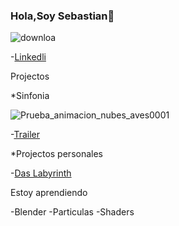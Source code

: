 ### Hola,Soy Sebastian👋

![downloa](https://user-images.githubusercontent.com/90289936/185693546-cd1d9690-96f1-4b8d-b927-c96db63dbff4.png)

-[Linkedli](https://www.linkedin.com/in/sebastian-acosta-tobon-171472246)

Projectos

*Sinfonia

![Prueba_animacion_nubes_aves0001](https://user-images.githubusercontent.com/90289936/185695420-54111faf-0f8c-412a-9191-b2e2105b904d.png)

-[Trailer](https://centrodeserviciosygestionempresarial.blogspot.com/2022/08/trailer-sinfonia-salvaje.html?m=1)

*Projectos personales

-[Das Labyrinth](https://nsroad.itch.io/das-labyrinth)

Estoy aprendiendo

-Blender
-Particulas
-Shaders

<!--
**NSRoad/NSRoad** is a ✨ _special_ ✨ repository because its `README.md` (this file) appears on your GitHub profile.

Here are some ideas to get you started:

- 🔭 I’m currently working on ...
- 🌱 I’m currently learning ...
- 👯 I’m looking to collaborate on ...
- 🤔 I’m looking for help with ...
- 💬 Ask me about ...
- 📫 How to reach me: ...
- 😄 Pronouns: ...
- ⚡ Fun fact: ...
-->
